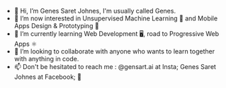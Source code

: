 - 👋 Hi, I’m Genes Saret Johnes, I'm usually called Genes.
- 👀 I’m now interested in Unsupervised Machine Learning 🧠 and Mobile Apps Design & Prototyping 📱
- 🌱 I’m currently learning Web Development 🖥️, road to Progressive Web Apps ⚛️
- 💞️ I’m looking to collaborate with anyone who wants to learn together with anything in code.
- 📫 Don't be hesitated to reach me : @gensart.ai at Insta; Genes Saret Johnes at Facebook; 💌
<!---
gensart-ai/gensart-ai is a ✨ special ✨ repository because its `README.md` (this file) appears on your GitHub profile.
You can click the Preview link to take a look at your changes.
--->

